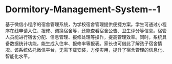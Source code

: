# Dormitory-Management-System--1
基于微信小程序的宿舍管理系统，为学校宿舍管理提供便捷方案。学生可通过小程序在线申请入住、报修、调换宿舍等，还能查看宿舍公告、卫生评分等信息。宿管人员能进行宿舍分配、信息管理、报修处理等操作，提高管理效率。同时，系统具备数据统计功能，能生成入住率、报修率等报表。家长也可借此了解孩子宿舍情况。该系统依托微信平台，无需下载安装，方便实用，提升了宿舍管理的信息化、智能化水平。 
